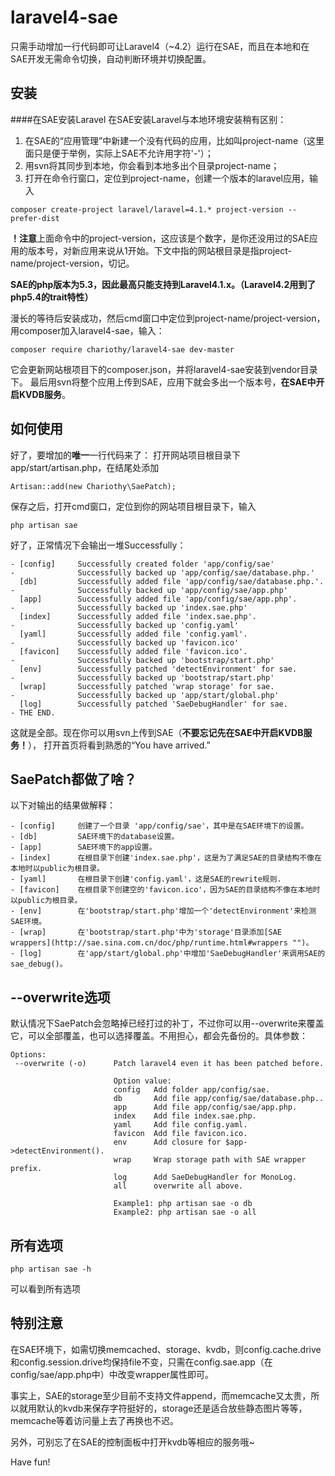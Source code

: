 laravel4-sae
============
只需手动增加一行代码即可让Laravel4（~4.2）运行在SAE，而且在本地和在SAE开发无需命令切换，自动判断环境并切换配置。

## 安装

####在SAE安装Laravel
在SAE安装Laravel与本地环境安装稍有区别：

1. 在SAE的“应用管理”中新建一个没有代码的应用，比如叫project-name（这里面只是便于举例，实际上SAE不允许用字符'-'）；
2. 用svn将其同步到本地，你会看到本地多出个目录project-name；
3. 打开在命令行窗口，定位到project-name，创建一个版本的laravel应用，输入

```
composer create-project laravel/laravel=4.1.* project-version --prefer-dist
```
**！注意**上面命令中的project-version，这应该是个数字，是你还没用过的SAE应用的版本号，对新应用来说从1开始。下文中指的网站根目录是指project-name/project-version，切记。

**SAE的php版本为5.3，因此最高只能支持到Laravel4.1.x。（Laravel4.2用到了php5.4的trait特性）**

漫长的等待后安装成功，然后cmd窗口中定位到project-name/project-version，用composer加入laravel4-sae，输入：

```
composer require chariothy/laravel4-sae dev-master
```

它会更新网站根项目下的composer.json，并将laravel4-sae安装到vendor目录下。
最后用svn将整个应用上传到SAE，应用下就会多出一个版本号，**在SAE中开启KVDB服务**。

## 如何使用

好了，要增加的**唯一**一行代码来了：
打开网站项目根目录下app/start/artisan.php，在结尾处添加
```
Artisan::add(new Chariothy\SaePatch);
```
保存之后，打开cmd窗口，定位到你的网站项目根目录下，输入
```
php artisan sae
```
好了，正常情况下会输出一堆Successfully：
```
- [config]     Successfully created folder 'app/config/sae'
-              Successfully backed up 'app/config/sae/database.php.'
  [db]         Successfully added file 'app/config/sae/database.php.'.
-              Successfully backed up 'app/config/sae/app.php'
  [app]        Successfully added file 'app/config/sae/app.php'.
-              Successfully backed up 'index.sae.php'
  [index]      Successfully added file 'index.sae.php'.
-              Successfully backed up 'config.yaml'
  [yaml]       Successfully added file 'config.yaml'.
-              Successfully backed up 'favicon.ico'
  [favicon]    Successfully added file 'favicon.ico'.
-              Successfully backed up 'bootstrap/start.php'
  [env]        Successfully patched 'detectEnvironment' for sae.
-              Successfully backed up 'bootstrap/start.php'
  [wrap]       Successfully patched 'wrap storage' for sae.
-              Successfully backed up 'app/start/global.php'
  [log]        Successfully patched 'SaeDebugHandler' for sae.
- THE END.
```
这就是全部。现在你可以用svn上传到SAE（**不要忘记先在SAE中开启KVDB服务！**），
打开首页将看到熟悉的“You have arrived.”

## SaePatch都做了啥？
以下对输出的结果做解释：
```
- [config]     创建了一个目录 'app/config/sae'，其中是在SAE环境下的设置。
- [db]         SAE环境下的database设置。
- [app]        SAE环境下的app设置。
- [index]      在根目录下创建'index.sae.php'，这是为了满足SAE的目录结构不像在本地时以public为根目录。
- [yaml]       在根目录下创建'config.yaml'，这是SAE的rewrite规则.
- [favicon]    在根目录下创建空的'favicon.ico'，因为SAE的目录结构不像在本地时以public为根目录。
- [env]        在'bootstrap/start.php'增加一个'detectEnvironment'来检测SAE环境。
- [wrap]       在'bootstrap/start.php'中为'storage'目录添加[SAE wrappers](http://sae.sina.com.cn/doc/php/runtime.html#wrappers "")。
- [log]        在'app/start/global.php'中增加'SaeDebugHandler'来调用SAE的sae_debug()。
```

## --overwrite选项
默认情况下SaePatch会忽略掉已经打过的补丁，不过你可以用--overwrite来覆盖它，可以全部覆盖，也可以选择覆盖。不用担心，都会先备份的。具体参数：
```
Options:
 --overwrite (-o)      Patch laravel4 even it has been patched before.

                       Option value:
                       config   Add folder app/config/sae.
                       db       Add file app/config/sae/database.php..
                       app      Add file app/config/sae/app.php.
                       index    Add file index.sae.php.
                       yaml     Add file config.yaml.
                       favicon  Add file favicon.ico.
                       env      Add closure for $app->detectEnvironment().
                       wrap     Wrap storage path with SAE wrapper prefix.
                       log      Add SaeDebugHandler for MonoLog.
                       all      overwrite all above.

                       Example1: php artisan sae -o db
                       Example2: php artisan sae -o all
```

## 所有选项
```
php artisan sae -h
```
可以看到所有选项

## 特别注意
在SAE环境下，如需切换memcached、storage、kvdb，则config.cache.drive和config.session.drive均保持file不变，只需在config.sae.app（在config/sae/app.php中）中改变wrapper属性即可。

事实上，SAE的storage至少目前不支持文件append，而memcache又太贵，所以就用默认的kvdb来保存字符挺好的，storage还是适合放些静态图片等等，memcache等着访问量上去了再换也不迟。

另外，可别忘了在SAE的控制面板中打开kvdb等相应的服务哦~

Have fun!